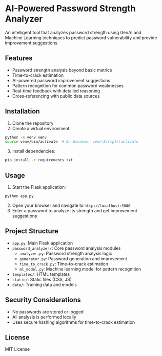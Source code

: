 # AI-Powered Password Strength Analyzer

An intelligent tool that analyzes password strength using GenAI and Machine Learning techniques to predict password vulnerability and provide improvement suggestions.

## Features

- Password strength analysis beyond basic metrics
- Time-to-crack estimation
- AI-powered password improvement suggestions
- Pattern recognition for common password weaknesses
- Real-time feedback with detailed reasoning
- Cross-referencing with public data sources

## Installation

1. Clone the repository
2. Create a virtual environment:
```bash
python -m venv venv
source venv/bin/activate  # On Windows: venv\Scripts\activate
```
3. Install dependencies:
```bash
pip install -r requirements.txt
```

## Usage

1. Start the Flask application:
```bash
python app.py
```
2. Open your browser and navigate to `http://localhost:5000`
3. Enter a password to analyze its strength and get improvement suggestions

## Project Structure

- `app.py`: Main Flask application
- `password_analyzer/`: Core password analysis modules
  - `analyzer.py`: Password strength analysis logic
  - `generator.py`: Password generation and improvement
  - `time_to_crack.py`: Time-to-crack estimation
  - `ml_model.py`: Machine learning model for pattern recognition
- `templates/`: HTML templates
- `static/`: Static files (CSS, JS)
- `data/`: Training data and models

## Security Considerations

- No passwords are stored or logged
- All analysis is performed locally
- Uses secure hashing algorithms for time-to-crack estimation

## License

MIT License 